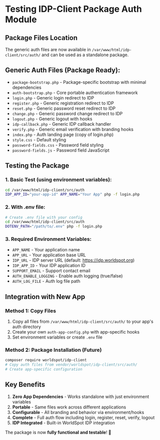 # Testing IDP-Client Package Auth Module

## Package Files Location
The generic auth files are now available in `/var/www/html/idp-client/src/auth/` and can be used as a standalone package.

## Generic Auth Files (Package Ready):
- `package-bootstrap.php` - Package-specific bootstrap with minimal dependencies
- `auth-bootstrap.php` - Core portable authentication framework  
- `login.php` - Generic login redirect to IDP
- `register.php` - Generic registration redirect to IDP
- `reset.php` - Generic password reset redirect to IDP
- `change.php` - Generic password change redirect to IDP
- `logout.php` - Generic logout with hooks
- `idp-callback.php` - Generic IDP callback handler
- `verify.php` - Generic email verification with branding hooks
- `index.php` - Auth landing page (copy of login.php)
- `style.css` - Default styling
- `password-fields.css` - Password field styling
- `password-fields.js` - Password field JavaScript

## Testing the Package

### 1. Basic Test (using environment variables):
```bash
cd /var/www/html/idp-client/src/auth
IDP_APP_ID="your-app-id" APP_NAME="Your App" php -f login.php
```

### 2. With .env file:
```bash
# Create .env file with your config
cd /var/www/html/idp-client/src/auth  
DOTENV_PATH="/path/to/.env" php -f login.php
```

### 3. Required Environment Variables:
- `APP_NAME` - Your application name
- `APP_URL` - Your application base URL  
- `IDP_URL` - IDP server URL (default: https://idp.worldspot.org)
- `IDP_APP_ID` - Your IDP application ID
- `SUPPORT_EMAIL` - Support contact email
- `AUTH_ENABLE_LOGGING` - Enable auth logging (true/false)
- `AUTH_LOG_FILE` - Auth log file path

## Integration with New App

### Method 1: Copy Files
1. Copy all files from `/var/www/html/idp-client/src/auth/` to your app's auth directory
2. Create your own `auth-app-config.php` with app-specific hooks
3. Set environment variables or create `.env` file

### Method 2: Package Installation (Future)
```bash
composer require worldspot/idp-client
# Copy auth files from vendor/worldspot/idp-client/src/auth/
# Create app-specific configuration
```

## Key Benefits

1. **Zero App Dependencies** - Works standalone with just environment variables
2. **Portable** - Same files work across different applications  
3. **Configurable** - All branding and behavior via environment/hooks
4. **Complete** - Full auth flow including login, register, reset, verify, logout
5. **IDP Integrated** - Built-in WorldSpot IDP integration

The package is now **fully functional and testable**! 🚀